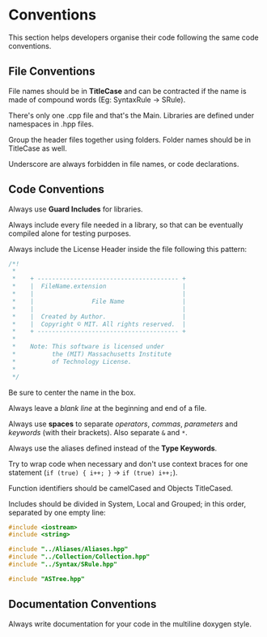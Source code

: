 
# Conventions

This section helps developers organise their code following
the same code conventions.

## File Conventions

File names should be in **TitleCase** and can be contracted
if the name is made of compound words (Eg: SyntaxRule -> SRule).

There's only one .cpp file and that's the Main.
Libraries are defined under namespaces in .hpp files.

Group the header files together using folders.
Folder names should be in TitleCase as well.

Underscore are always forbidden in file names, or code declarations.

## Code Conventions

Always use **Guard Includes** for libraries.

Always include every file needed in a library, so that can be
eventually compiled alone for testing purposes.

Always include the License Header inside the file following
this pattern:

``` cpp
/*!
 *
 *    + --------------------------------------- +
 *    |  FileName.extension                     |
 *    |                                         |
 *    |                File Name                |
 *    |                                         |
 *    |  Created by Author.                     |
 *    |  Copyright © MIT. All rights reserved.  |
 *    + --------------------------------------- +
 *
 *    Note: This software is licensed under
 *          the (MIT) Massachusetts Institute
 *          of Technology License.
 *
 */
```

Be sure to center the name in the box.

Always leave a *blank line* at the beginning and end of a file.

Always use **spaces** to separate *operators*, *commas*, *parameters*
and *keywords* (with their brackets). Also separate `&` and `*`.

Always use the aliases defined instead of the **Type Keywords**.

Try to wrap code when necessary and don't use context braces
for one statement (`if (true) { i++; }` -> `if (true) i++;`).

Function identifiers should be camelCased and Objects TitleCased.

Includes should be divided in System, Local and Grouped;
in this order, separated by one empty line:

``` cpp
#include <iostream>
#include <string>

#include "../Aliases/Aliases.hpp"
#include "../Collection/Collection.hpp"
#include "../Syntax/SRule.hpp"

#include "ASTree.hpp"
```

## Documentation Conventions

Always write documentation for your code in the multiline doxygen style.
